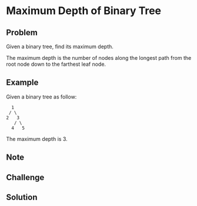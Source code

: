 Maximum Depth of Binary Tree
===


Problem
-------

Given a binary tree, find its maximum depth.

The maximum depth is the number of nodes along the longest path from the root node down to the farthest leaf node.

Example
-------

Given a binary tree as follow:

      1
     / \ 
    2   3
       / \
      4   5
  
The maximum depth is 3.

Note
---------

Challenge
---------

Solution
--------

